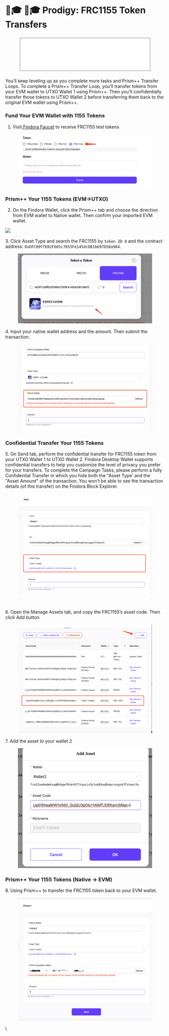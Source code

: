 # 🧑🎓 🧑🎓 Prodigy: FRC1155 Token Transfers

<figure><img src="../../../../.gitbook/assets/image (11) (1) (1).png" alt=""><figcaption></figcaption></figure>

You’ll keep leveling up as you complete more tasks and Prism++ Transfer Loops. To complete a Prism++ Transfer Loop, you’ll transfer tokens from your EVM wallet to UTXO Wallet 1 using Prism++. Then you’ll confidentially transfer those tokens to UTXO Wallet 2 before transferring them back to the original EVM wallet using Prism++.

### Fund Your EVM Wallet with 1155 Tokens&#x20;

1. Visit[ Findora Faucet](https://faucet.findora.org/) to receive FRC1155 test tokens

<figure><img src="../../../../.gitbook/assets/image (45).png" alt=""><figcaption></figcaption></figure>

### Prism++ Your 1155 Tokens (EVM->UTXO)

2. &#x20;On the Findora Wallet, click the Prism++ tab and choose the direction from EVM wallet to Native wallet. Then confirm your imported EVM wallet.

![](https://lh6.googleusercontent.com/UUz\_ThmzLXC16UsFygIGeYXZm50Z-R\_EJa49heMnB2SRoQurmNSGrtkOdxzqj\_oYCr44Kz0Dg9u7agFfMf-T6uf1Nzmuk2ZoEM0rPAZRCqWwIJS7\_62DJ8j3aVGsJB\_Ml5K3UzbX\_ooafYbTUK1vWPs)

3\. Click Asset Type and search the FRC1155 by `token ID 0` and the contract address: `0xDFC09ffE02F665c7055Fe145dcDB1b697D58a984`.

<figure><img src="../../../../.gitbook/assets/image (41).png" alt=""><figcaption></figcaption></figure>

4\. Input your native wallet address and the amount. Then submit the transaction.

<figure><img src="../../../../.gitbook/assets/image (33).png" alt=""><figcaption></figcaption></figure>

### Confidential Transfer Your 1155 Tokens&#x20;

5\. On Send tab, perform the confidential transfer for FRC1155 token from your UTXO Wallet 1 to UTXO Wallet 2. Findora Desktop Wallet supports confidential transfers to help you customize the level of privacy you prefer for your transfers. To complete the Campaign Tasks, please perform a fully Confidential Transfer in which you hide both the "Asset Type' and the "Asset Amount" of the transaction. You won't be able to see the transaction details (of this transfer) on the Findora Block Explorer.&#x20;

<figure><img src="../../../../.gitbook/assets/image (50).png" alt=""><figcaption></figcaption></figure>

<figure><img src="https://lh6.googleusercontent.com/bnR6PXICduhPlguWDU-_pyjH1-tdNe0qZ-aFa7JyiLKFc8KBHbjyH4rFxLMzUwBcqUcHhp5uMzqh1P5IM071an-tpgNgNPzw9bojf4r8OskNl468jGxb7YRfkIeDQ-PcubVKgNtnVXGC_V4mrN-f8nw" alt=""><figcaption></figcaption></figure>

6\. Open the Manage Assets tab, and copy the FRC1155’s asset code. Then click Add button

<figure><img src="../../../../.gitbook/assets/image (49).png" alt=""><figcaption></figcaption></figure>

7\. Add the asset to your wallet 2

<figure><img src="../../../../.gitbook/assets/image (34).png" alt=""><figcaption></figcaption></figure>

### Prism++ Your 1155 Tokens (Native -> EVM)

8\. Using Prism++ to transfer the FRC1155 token back to your EVM wallet.

<figure><img src="../../../../.gitbook/assets/image (42).png" alt=""><figcaption></figcaption></figure>

\
